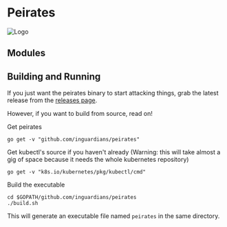 # Peirates
![Logo](https://github.com/inguardians/peirates/blob/master/peirates_logo.jpeg)
## Modules

## Building and Running

If you just want the peirates binary to start attacking things, grab the latest
release from the [releases page](https://github.com/inguardians/peirates/releases).

However, if you want to build from source, read on!

Get peirates

    go get -v "github.com/inguardians/peirates"

Get kubectl's source if you haven't already (Warning: this will take almost a
gig of space because it needs the whole kubernetes repository)

    go get -v "k8s.io/kubernetes/pkg/kubectl/cmd"

Build the executable

    cd $GOPATH/github.com/inguardians/peirates
    ./build.sh

This will generate an executable file named `peirates` in the same directory.

